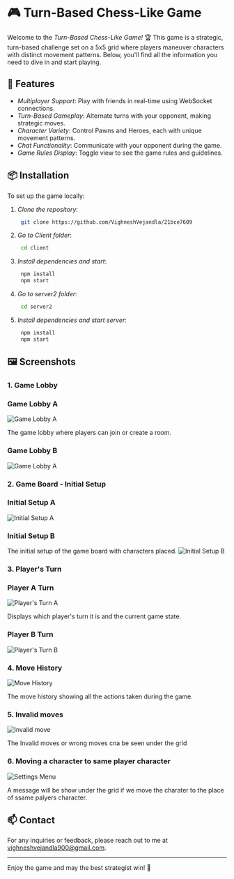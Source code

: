 # 🎮 Turn-Based Chess-Like Game

Welcome to the *Turn-Based Chess-Like Game!* 🏆 This game is a strategic, turn-based challenge set on a 5x5 grid where players maneuver characters with distinct movement patterns. Below, you'll find all the information you need to dive in and start playing.
## 🚀 Features

- *Multiplayer Support*: Play with friends in real-time using WebSocket connections.
- *Turn-Based Gameplay*: Alternate turns with your opponent, making strategic moves.
- *Character Variety*: Control Pawns and Heroes, each with unique movement patterns.
- *Chat Functionality*: Communicate with your opponent during the game.
- *Game Rules Display*: Toggle view to see the game rules and guidelines.

## 📦 Installation

To set up the game locally:

1. *Clone the repository*:

   ``` bash
    git clone https://github.com/VighneshVejandla/21bce7609
   ``` 

2. *Go to Client folder*:

   ``` bash
    cd client
    ```

3. *Install dependencies and start*:

   ``` bash
    npm install
    npm start
   ```

5. *Go to server2 folder*:

   ```  bash
    cd server2
   ```

6. *Install dependencies and start server*:

   ``` bash
    npm install
    npm start
   ```
    
## 🖼 Screenshots

### 1. Game Lobby 
### Game Lobby A
![Game Lobby A](./images/initialboardA.png)

The game lobby where players can join or create a room.

### Game Lobby B
![Game Lobby A](./images/initialboardB.png)

### 2. Game Board - Initial Setup

### Initial Setup A
![Initial Setup A](./images/startgameA.png)

### Initial Setup B
The initial setup of the game board with characters placed.
![Initial Setup B](./images/startgameA.png)

### 3. Player's Turn

### Player A Turn
![Player's Turn A](./images/firstmoveA.png)

Displays which player's turn it is and the current game state.

### Player B Turn
![Player's Turn B](./images/firstmoveB.png)

### 4. Move History

![Move History](./images/movehistory.png)

The move history showing all the actions taken during the game.

### 5. Invalid moves

![Invalid move](./images/wrongmove.png)

The Invalid moves or wrong moves cna be seen under the grid

### 6. Moving a character to same player character

![Settings Menu](./images/samesidecharactermove.png)

A message will be show under the grid if we move the charater to the place of ssame palyers character.


## 📫 Contact

For any inquiries or feedback, please reach out to me at [vighneshvejandla900@gmail.com](mailto:vighneshvejandla900@gmail.com).

---

Enjoy the game and may the best strategist win! 🎉
